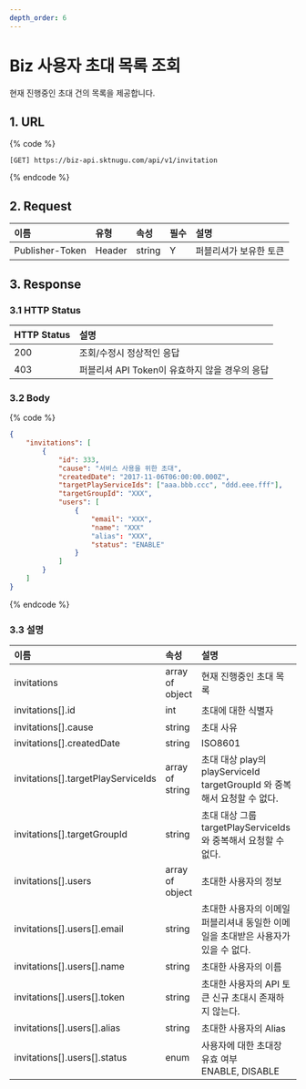 ```yaml
---
depth_order: 6
---
```


# Biz 사용자 초대 목록 조회

현재 진행중인 초대 건의 목록을 제공합니다.

## 1. URL

{% code %}
```text
[GET] https://biz-api.sktnugu.com/api/v1/invitation
```
{% endcode %}

## 2. Request

| 이름              | 유형     | 속성     | 필수    | 설명           |
|:----------------|:-------|:-------|:------|:-------------|
| Publisher-Token | Header | string | Y     | 퍼블리셔가 보유한 토큰 |

## 3. Response

### 3.1 HTTP Status

| HTTP Status | 설명                             |
|:------------|:-------------------------------|
| 200         | 조회/수정시 정상적인 응답                 |
| 403         | 퍼블리셔 API Token이 유효하지 않을 경우의 응답 |

### 3.2 Body

{% code %}
```json
{
    "invitations": [
        {
            "id": 333,
            "cause": "서비스 사용을 위한 초대",
            "createdDate": "2017-11-06T06:00:00.000Z",
            "targetPlayServiceIds": ["aaa.bbb.ccc", "ddd.eee.fff"],
            "targetGroupId": "XXX",
            "users": [
                {
                    "email": "XXX",
                    "name": "XXX"
                    "alias": "XXX",
                    "status": "ENABLE"
                }
            ]
        }
    ]
}
```
{% endcode %}

### 3.3 설명

| 이름                                   | 속성              | 설명                                                        |
|:-------------------------------------|:----------------|:----------------------------------------------------------|
| invitations                          | array of object | 현재 진행중인 초대 목록                                             |
| invitations\[\].id                   | int             | 초대에 대한 식별자                                                |
| invitations\[\].cause                | string          | 초대 사유                                                     |
| invitations\[\].createdDate          | string          | ISO8601                                                   |
| invitations\[\].targetPlayServiceIds | array of string | 초대 대상 play의 playServiceId targetGroupId 와 중복해서 요청할 수 없다.  |
| invitations\[\].targetGroupId        | string          | 초대 대상 그룹 targetPlayServiceIds 와 중복해서 요청할 수 없다.            |
| invitations\[\].users                | array of object | 초대한 사용자의 정보                                               |
| invitations\[\].users\[\].email      | string          | 초대한 사용자의 이메일 퍼블리셔내 동일한 이메일을 초대받은 사용자가 있을 수 없다.            |
| invitations\[\].users\[\].name       | string          | 초대한 사용자의 이름                                               |
| invitations\[\].users\[\].token      | string          | 초대한 사용자의 API 토큰 신규 초대시 존재하지 않는다.                          |
| invitations\[\].users\[\].alias      | string          | 초대한 사용자의 Alias                                            |
| invitations\[\].users\[\].status     | enum            | 사용자에 대한 초대장 유효 여부<br/>ENABLE, DISABLE                     |

